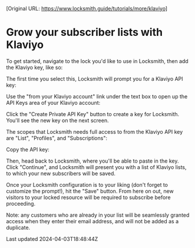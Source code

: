 [Original URL: https://www.locksmith.guide/tutorials/more/klaviyo]

# Grow your subscriber lists with Klaviyo

To get started, navigate to the lock you'd like to use in Locksmith, then add the Klaviyo key, like so:

The first time you select this, Locksmith will prompt you for a Klaviyo API key:

Use the "from your Klaviyo account" link under the text box to open up the API Keys area of your Klaviyo account:

Click the "Create Private API Key" button to create a key for Locksmith. You'll see the new key on the next screen.

The scopes that Locksmith needs full access to from the Klaviyo API key are "List", "Profiles", and "Subscriptions":

Copy the API key:

Then, head back to Locksmith, where you'll be able to paste in the key. Click "Continue", and Locksmith will present you with a list of Klaviyo lists, to which your new subscribers will be saved.

Once your Locksmith configuration is to your liking (don't forget to customize the prompt!), hit the "Save" button. From here on out, new visitors to your locked resource will be required to subscribe before proceeding.

Note: any customers who are already in your list will be seamlessly granted access when they enter their email address, and will not be added as a duplicate.

Last updated 2024-04-03T18:48:44Z